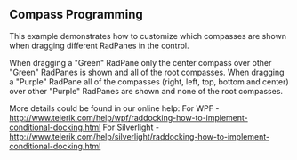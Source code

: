 ## Compass Programming
This example demonstrates how to customize which compasses are shown when dragging different RadPanes in the control.

When dragging a "Green" RadPane only the center compass over other "Green" RadPanes is shown and all of the root compasses.
When dragging a "Purple" RadPane all of the compasses (right, left, top, bottom and center) over other "Purple" RadPanes are shown and none of the root compasses.

More details could be found in our online help:
For WPF - http://www.telerik.com/help/wpf/raddocking-how-to-implement-conditional-docking.html
For Silverlight - http://www.telerik.com/help/silverlight/raddocking-how-to-implement-conditional-docking.html

[//]: <keywords:customize, dragging, radpane, root, docking>